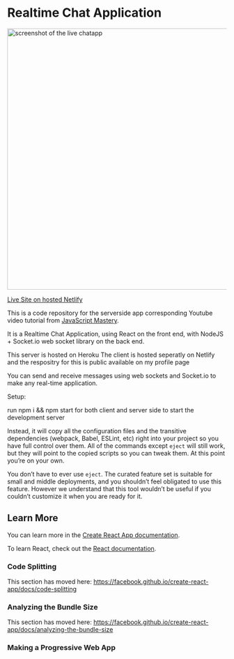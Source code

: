 
<h1>Realtime Chat Application</h1>

<img src="" alt="screenshot of the live chatapp" width="600px" />

[Live Site on hosted Netlify](https://amazing-yonath-882eb2.netlify.app/)

This is a code repository for the serverside app corresponding Youtube video tutorial from  [JavaScript Mastery](https://www.youtube.com/watch?v=ZwFA3YMfkoc).

It is a Realtime Chat Application, using React on the front end, with NodeJS + Socket.io web socket library on the back end.

This server is hosted on Heroku
The client is hosted seperatly on Netlify and the respositry for this is public available on my profile page

You can send and receive messages using web sockets and Socket.io to make any real-time application.

Setup:

run npm i && npm start for both client and server side to start the development server

Instead, it will copy all the configuration files and the transitive dependencies (webpack, Babel, ESLint, etc) right into your project so you have full control over them. All of the commands except `eject` will still work, but they will point to the copied scripts so you can tweak them. At this point you’re on your own.

You don’t have to ever use `eject`. The curated feature set is suitable for small and middle deployments, and you shouldn’t feel obligated to use this feature. However we understand that this tool wouldn’t be useful if you couldn’t customize it when you are ready for it.

## Learn More

You can learn more in the [Create React App documentation](https://facebook.github.io/create-react-app/docs/getting-started).

To learn React, check out the [React documentation](https://reactjs.org/).

### Code Splitting

This section has moved here: https://facebook.github.io/create-react-app/docs/code-splitting

### Analyzing the Bundle Size

This section has moved here: https://facebook.github.io/create-react-app/docs/analyzing-the-bundle-size

### Making a Progressive Web App
